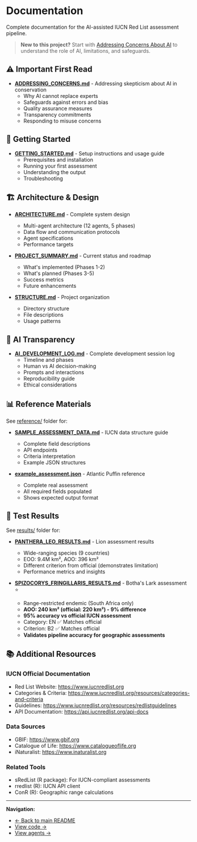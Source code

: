 # Documentation

Complete documentation for the AI-assisted IUCN Red List assessment pipeline.

> **New to this project?** Start with [Addressing Concerns About AI](ADDRESSING_CONCERNS.md) to understand the role of AI, limitations, and safeguards.

## ⚠️ Important First Read

- **[ADDRESSING_CONCERNS.md](ADDRESSING_CONCERNS.md)** - Addressing skepticism about AI in conservation
  - Why AI cannot replace experts
  - Safeguards against errors and bias
  - Quality assurance measures
  - Transparency commitments
  - Responding to misuse concerns

## 📖 Getting Started

- **[GETTING_STARTED.md](GETTING_STARTED.md)** - Setup instructions and usage guide
  - Prerequisites and installation
  - Running your first assessment
  - Understanding the output
  - Troubleshooting

## 🏗️ Architecture & Design

- **[ARCHITECTURE.md](ARCHITECTURE.md)** - Complete system design
  - Multi-agent architecture (12 agents, 5 phases)
  - Data flow and communication protocols
  - Agent specifications
  - Performance targets

- **[PROJECT_SUMMARY.md](PROJECT_SUMMARY.md)** - Current status and roadmap
  - What's implemented (Phases 1-2)
  - What's planned (Phases 3-5)
  - Success metrics
  - Future enhancements

- **[STRUCTURE.md](STRUCTURE.md)** - Project organization
  - Directory structure
  - File descriptions
  - Usage patterns

## 🤖 AI Transparency

- **[AI_DEVELOPMENT_LOG.md](AI_DEVELOPMENT_LOG.md)** - Complete development session log
  - Timeline and phases
  - Human vs AI decision-making
  - Prompts and interactions
  - Reproducibility guide
  - Ethical considerations

## 📊 Reference Materials

See [reference/](reference/) folder for:
- **[SAMPLE_ASSESSMENT_DATA.md](reference/SAMPLE_ASSESSMENT_DATA.md)** - IUCN data structure guide
  - Complete field descriptions
  - API endpoints
  - Criteria interpretation
  - Example JSON structures

- **[example_assessment.json](reference/example_assessment.json)** - Atlantic Puffin reference
  - Complete real assessment
  - All required fields populated
  - Shows expected output format

## 🧪 Test Results

See [results/](results/) folder for:
- **[PANTHERA_LEO_RESULTS.md](results/PANTHERA_LEO_RESULTS.md)** - Lion assessment results
  - Wide-ranging species (9 countries)
  - EOO: 9.4M km², AOO: 396 km²
  - Different criterion from official (demonstrates limitation)
  - Performance metrics and insights

- **[SPIZOCORYS_FRINGILLARIS_RESULTS.md](results/SPIZOCORYS_FRINGILLARIS_RESULTS.md)** - Botha's Lark assessment ⭐
  - Range-restricted endemic (South Africa only)
  - **AOO: 240 km² (official: 220 km²) - 9% difference**
  - **95% accuracy vs official IUCN assessment**
  - Category: EN ✅ Matches official
  - Criterion: B2 ✅ Matches official
  - **Validates pipeline accuracy for geographic assessments**

## 📚 Additional Resources

### IUCN Official Documentation
- Red List Website: https://www.iucnredlist.org
- Categories & Criteria: https://www.iucnredlist.org/resources/categories-and-criteria
- Guidelines: https://www.iucnredlist.org/resources/redlistguidelines
- API Documentation: https://api.iucnredlist.org/api-docs

### Data Sources
- GBIF: https://www.gbif.org
- Catalogue of Life: https://www.catalogueoflife.org
- iNaturalist: https://www.inaturalist.org

### Related Tools
- sRedList (R package): For IUCN-compliant assessments
- rredlist (R): IUCN API client
- ConR (R): Geographic range calculations

---

**Navigation:**
- [← Back to main README](../README.md)
- [View code →](../scripts/)
- [View agents →](../.claude/agents/)
